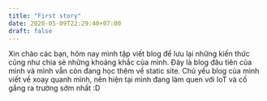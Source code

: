 ```yaml
---
title: "First story"
date: 2020-05-09T22:29:40+07:00
draft: false
---
```

Xin chào các bạn, hôm nay mình tập viết blog để lưu lại những kiến thức cũng như chia sẻ những khoảng khắc của mình. Đây là blog đâu tiên của mình và mình vẫn còn đang học thêm về static site. Chủ yếu blog của mình viết về xoay quanh mình, nên hiện tại mình đang làm quen với IoT và cố gắng ra trường sớm nhất :D
